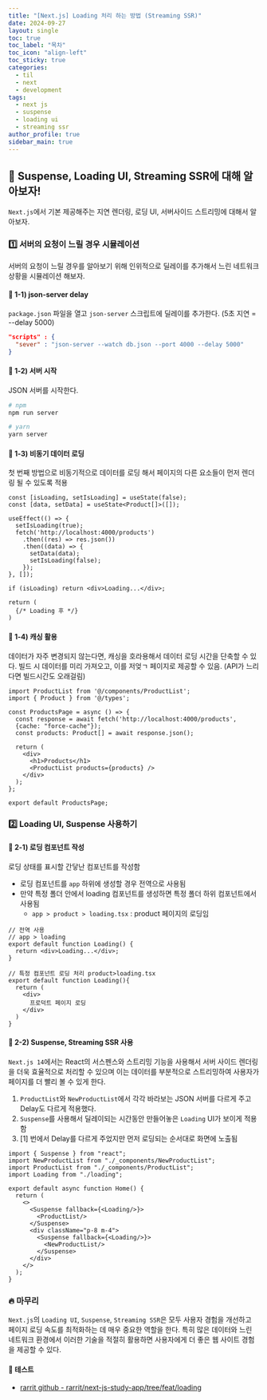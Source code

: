 ```yaml
---
title: "[Next.js] Loading 처리 하는 방법 (Streaming SSR)"
date: 2024-09-27
layout: single
toc: true
toc_label: "목차"
toc_icon: "align-left"
toc_sticky: true
categories:
  - til
  - next 
  - development
tags:
  - next js
  - suspense
  - loading ui
  - streaming ssr
author_profile: true
sidebar_main: true
---
```


## :ledger: Suspense, Loading UI, Streaming SSR에 대해 알아보자!
`Next.js`에서 기본 제공해주는 지연 렌더링, 로딩 UI, 서버사이드 스트리밍에 대해서 알아보자.

### :one: 서버의 요청이 느릴 경우 시뮬레이션
서버의 요청이 느릴 경우를 알아보기 위해 인위적으로 딜레이를 추가해서 느린 네트워크 상황을 시뮬레이션 해보자.

#### :pushpin: 1-1) json-server delay 
`package.json` 파일을 열고 `json-server` 스크립트에 딜레이를 추가한다. (5초 지연 = --delay 5000)

```json
"scripts" : {
  "sever" : "json-server --watch db.json --port 4000 --delay 5000"
}
```

#### :pushpin: 1-2) 서버 시작
JSON 서버를 시작한다.

```bash
# npm
npm run server

# yarn
yarn server
```

#### :pushpin: 1-3) 비동기 데이터 로딩
첫 번째 방법으로 비동기적으로 데이터를 로딩 해서 페이지의 다른 요소들이 먼저 렌더링 될 수 있도록 적용

```tsx
const [isLoading, setIsLoading] = useState(false);
const [data, setData] = useState<Product[]>([]);

useEffect(() => {
  setIsLoading(true);
  fetch('http://localhost:4000/products')
    .then((res) => res.json())
    .then((data) => {
      setData(data);
      setIsLoading(false);
    });
}, []);

if (isLoading) return <div>Loading...</div>;

return (
  {/* Loading 후 */}
)
```

#### :pushpin: 1-4) 캐싱 활용
데이터가 자주 변경되지 않는다면, 캐싱을 호라용해서 데이터 로딩 시간을 단축할 수 있다. 빌드 시 데이터를 미리 가져오고, 이를 저엊ㄱ 페이지로 제공할 수 있음. (API가 느리다면 빌드시간도 오래걸림)

```tsx
import ProductList from '@/components/ProductList';
import { Product } from '@/types';

const ProductsPage = async () => {
  const response = await fetch('http://localhost:4000/products',
  {cache: "force-cache"});
  const products: Product[] = await response.json();

  return (
    <div>
      <h1>Products</h1>
      <ProductList products={products} />
    </div>
  );
};

export default ProductsPage;
```

### :two: Loading UI, Suspense 사용하기

#### :pushpin: 2-1) 로딩 컴포넌트 작성
로딩 상태를 표시할 간닿난 컴포넌트를 작성함

- 로딩 컴포넌트를 `app` 하위에 생성할 경우 전역으로 사용됨
- 만약 특정 폴더 안에서 loading 컴포넌트를 생성하면 특정 폴더 하위 컴포넌트에서 사용됨
  - `app > product > loading.tsx` : product 페이지의 로딩임

```tsx
// 전역 사용
// app > loading
export default function Loading() {
  return <div>Loading...</div>;
}

// 특정 컴포넌트 로딩 처리 product>loading.tsx
export default function Loading(){
  return (
    <div>
      프로덕트 페이지 로딩
    </div>
  )
}

```

#### :pushpin: 2-2) Suspense, Streaming SSR 사용
`Next.js 14`에서는 React의 서스펜스와 스트리밍 기능을 사용해서 서버 사이드 렌더링을 더욱 효율적으로 처리할 수 있으며 이는 데이터를 부분적으로 스트리밍하여 사용자가 페이지를 더 빨리 볼 수 있게 한다.


1. `ProductList`와 `NewProductList`에서 각각 바라보는 JSON 서버를 다르게 주고 Delay도 다르게 적용했다.
2. `Suspense`를 사용해서 딜레이되는 시간동안 만들어놓은 `Loading` UI가 보이게 적용함
3. [1] 번에서 Delay를 다르게 주었지만 먼저 로딩되는 순서대로 화면에 노출됨

```tsx
import { Suspense } from "react";
import NewProductList from "./_components/NewProductList";
import ProductList from "./_components/ProductList";
import Loading from "./loading";

export default async function Home() {
  return (
    <>
      <Suspense fallback={<Loading/>}>
        <ProductList/>
      </Suspense>  
      <div className="p-8 m-4">
        <Suspense fallback={<Loading/>}>
          <NewProductList/>
        </Suspense>                              
      </div>            
    </>
  );
}

```

### :fire: 마무리
`Next.js`의 `Loading UI`, `Suspense`, `Streaming SSR`은 모두 사용자 경험을 개선하고 페이지 로딩 속도를 최적화하는 데 매우 중요한 역할을 한다. 특히 많은 데이터와 느린 네트워크 환경에서 이러한 기술을 적절히 활용하면 사용자에게 더 좋은 웹 사이트 경험을 제공할 수 있다.

#### :pushpin: 테스트
- [rarrit github - rarrit/next-js-study-app/tree/feat/loading](https://github.com/rarrit/next-js-study-app/tree/feat/loading)
